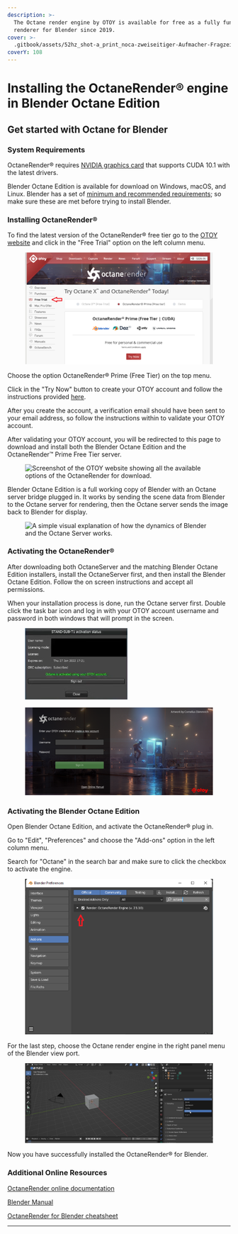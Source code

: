```yaml
---
description: >-
  The Octane render engine by OTOY is available for free as a fully functional
  renderer for Blender since 2019.
cover: >-
  .gitbook/assets/52hz_shot-a_print_noca-zweiseitiger-Aufmacher-Fragzeichen-1250x750.jpg
coverY: 108
---
```


# Installing the OctaneRender® engine in Blender Octane Edition

## Get started with Octane for Blender

### System Requirements

OctaneRender® requires [NVIDIA graphics card](https://developer.nvidia.com/cuda-gpus) that supports CUDA 10.1 with the latest drivers.&#x20;

Blender Octane Edition is available for download on Windows, macOS, and Linux. Blender has a set of [minimum and recommended requirements](https://www.blender.org/download/requirements/); so make sure these are met before trying to install Blender.

### Installing OctaneRender®

To find the latest version of the OctaneRender® free tier go to the [OTOY website](https://home.otoy.com/render/octane-render/) and click in the "Free Trial" option on the left column menu.

<figure><img src=".gitbook/assets/octanesite (1).png" alt="Screenshot of the OTOY website where you can find the latest version of the Octane Render. A red arrow is pointing to the option &#x22;Free Trial&#x22;."><figcaption></figcaption></figure>

Choose the option OctaneRender® Prime (Free Tier) on the top menu.

Click in the "Try Now" button to create your OTOY account and follow the instructions provided [here](https://account.otoy.com/sign\_up).&#x20;

After you create the account, a verification email should have been sent to your email address, so follow the instructions within to validate your OTOY account.

After validating your OTOY account, you will be redirected to this page to download and install both the Blender Octane Edition and the OctaneRender™ Prime Free Tier server.&#x20;



<figure><img src=".gitbook/assets/Sem títul545456o.png" alt="Screenshot of the OTOY website showing all the available options of the OctaneRender for download. "><figcaption></figcaption></figure>

Blender Octane Edition is a full working copy of Blender with an Octane server bridge plugged in. It works by sending the scene data from Blender to the Octane server for rendering, then the Octane server sends the image back to Blender for display.

<figure><img src=".gitbook/assets/Sem título5869.png" alt="A simple visual explanation of how the dynamics of Blender and the Octane Server works. "><figcaption></figcaption></figure>

### Activating the OctaneRender®

After downloading both OctaneServer and the matching Blender Octane Edition installers, install the OctaneServer first, and then install the Blender Octane Edition. Follow the on screen instructions and accept all permissions.&#x20;

When your installation process is done, run the Octane server first. Double click the task bar icon and log in with your OTOY account username and password in both windows that will prompt in the screen.

<figure><img src=".gitbook/assets/icon.png" alt="Screenshot of the Octane server window where you can put your OTOY account username and password for log in."><figcaption></figcaption></figure>

<figure><img src=".gitbook/assets/fig_4.1.png" alt=""><figcaption></figcaption></figure>

### Activating the Blender Octane Edition

Open Blender Octane Edition, and activate the OctaneRender® plug in.

Go to "Edit", "Preferences" and choose the "Add-ons" option in the left column menu.&#x20;

Search for "Octane" in the search bar and make sure to click the checkbox to activate the engine.

<figure><img src=".gitbook/assets/blender.png" alt=""><figcaption></figcaption></figure>

For the last step, choose the Octane render engine in the right panel menu of the Blender view port.

<figure><img src=".gitbook/assets/setup_3.png" alt=""><figcaption></figcaption></figure>

Now you have successfully installed the OctaneRender® for Blender.&#x20;



### **Additional Online Resources**

&#x20;[OctaneRender online documentation ](https://docs.otoy.com/BlenderH/BlenderPluginManual.htm)

&#x20;[Blender Manual ](https://docs.blender.org/manual/en/latest/index.html)

&#x20;[OctaneRender for Blender cheatsheet](https://help.otoy.com/hc/en-us/articles/6727490530331-OctaneRender-for-Blender-Cheatsheet)

****
